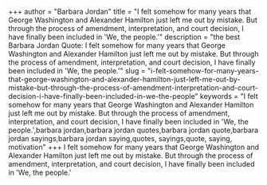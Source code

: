 +++
author = "Barbara Jordan"
title = "I felt somehow for many years that George Washington and Alexander Hamilton just left me out by mistake. But through the process of amendment, interpretation, and court decision, I have finally been included in 'We, the people.'"
description = "the best Barbara Jordan Quote: I felt somehow for many years that George Washington and Alexander Hamilton just left me out by mistake. But through the process of amendment, interpretation, and court decision, I have finally been included in 'We, the people.'"
slug = "i-felt-somehow-for-many-years-that-george-washington-and-alexander-hamilton-just-left-me-out-by-mistake-but-through-the-process-of-amendment-interpretation-and-court-decision-i-have-finally-been-included-in-we-the-people"
keywords = "I felt somehow for many years that George Washington and Alexander Hamilton just left me out by mistake. But through the process of amendment, interpretation, and court decision, I have finally been included in 'We, the people.',barbara jordan,barbara jordan quotes,barbara jordan quote,barbara jordan sayings,barbara jordan saying,quotes, sayings,quote, saying, motivation"
+++
I felt somehow for many years that George Washington and Alexander Hamilton just left me out by mistake. But through the process of amendment, interpretation, and court decision, I have finally been included in 'We, the people.'
